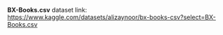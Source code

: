 **BX-Books.csv** dataset link: https://www.kaggle.com/datasets/alizaynoor/bx-books-csv?select=BX-Books.csv
